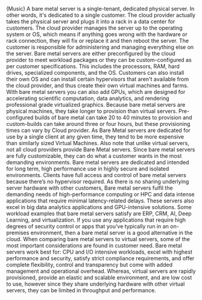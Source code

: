 (Music) A bare metal server is a single-tenant, dedicated physical server. In
other words, it's dedicated to a single customer. The cloud provider actually
takes the physical server and plugs it into a rack in a data center for
customers. The cloud provider manages the server up to the operating system or
OS, which means if anything goes wrong with the hardware or rack connection,
they will fix or replace it and then reboot the server. The customer is
responsible for administering and managing everything else on the server. Bare
metal servers are either preconfigured by the cloud provider to meet workload
packages or they can be custom-configured as per customer specifications. This
includes the processors, RAM, hard drives, specialized components, and the OS.
Customers can also install their own OS and can install certain hypervisors that
aren't available from the cloud provider, and thus create their own virtual
machines and farms. With bare metal servers you can also add GPUs, which are
designed for accelerating scientific computation, data analytics, and rendering
professional grade virtualized graphics. Because bare metal servers are physical
machines, they take longer to provision than virtual servers. Pre-configured
builds of bare metal can take 20 to 40 minutes to provision and custom-builds
can take around three or four hours, but these provisioning times can vary by
Cloud provider. As Bare Metal servers are dedicated for use by a single client
at any given time, they tend to be more expensive than similarly sized Virtual
Machines. Also note that unlike virtual servers, not all cloud providers provide
Bare Metal servers. Since bare metal servers are fully customizable, they can do
what a customer wants in the most demanding environments. Bare metal servers are
dedicated and intended for long term, high performance use in highly secure and
isolated environments. Clients have full access and control of bare metal
servers because there’s no hypervisor required. As there is no sharing
underlying server hardware with other customers, Bare metal servers fulfil the
demanding needs of high-performance computing or HPC and data intense
applications that require minimal latency-related delays. These servers also
excel in big data analytics applications and GPU-intensive solutions. Some
workload examples that bare metal servers satisfy are ERP, CRM, AI, Deep
Learning, and virtualization. If you use any applications that require high
degrees of security control or apps that you’ve typically run in an on-premises
environment, then a bare metal server is a good alternative in the cloud. When
comparing bare metal servers to virtual servers, some of the most important
considerations are found in customer need. Bare metal servers work best for: CPU
and I/O intensive workloads, excel with highest performance and security,
satisfy strict compliance requirements, and offer complete flexibility, control
and transparency but come with added management and operational overhead.
Whereas, virtual servers are rapidly provisioned, provide an elastic and
scalable environment, and are low cost to use, however since they share
underlying hardware with other virtual servers, they can be limited in
throughput and performance.